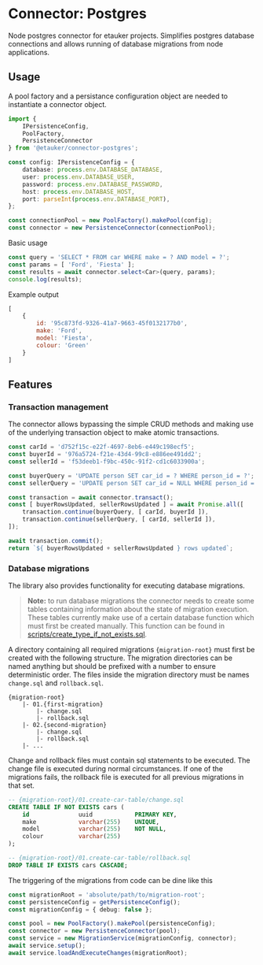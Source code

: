 # Connector: Postgres
Node postgres connector for etauker projects. 
Simplifies postgres database connections and allows running of database migrations from node applications.

## Usage

A pool factory and a persistance configuration object are needed to instantiate a connector object.
```ts
import {
    IPersistenceConfig,
    PoolFactory,
    PersistenceConnector    
} from '@etauker/connector-postgres';

const config: IPersistenceConfig = {
    database: process.env.DATABASE_DATABASE,
    user: process.env.DATABASE_USER,
    password: process.env.DATABASE_PASSWORD,
    host: process.env.DATABASE_HOST,
    port: parseInt(process.env.DATABASE_PORT),
};

const connectionPool = new PoolFactory().makePool(config);
const connector = new PersistenceConnector(connectionPool);
```

Basic usage
```ts
const query = 'SELECT * FROM car WHERE make = ? AND model = ?';
const params = [ 'Ford', 'Fiesta' ];
const results = await connector.select<Car>(query, params);
console.log(results);
```

Example output
```js
[
    {
        id: '95c873fd-9326-41a7-9663-45f0132177b0',
        make: 'Ford',
        model: 'Fiesta',
        colour: 'Green'
    }
]
```

## Features

### Transaction management
The connector allows bypassing the simple CRUD methods and making use of the underlying transaction object to make atomic transactions.
```ts
const carId = 'd752f15c-e22f-4697-8eb6-e449c198ecf5';
const buyerId = '976a5724-f21e-43d4-99c8-e886ee491dd2';
const sellerId = 'f53deeb1-f9bc-450c-91f2-cd1c6033900a';

const buyerQuery = 'UPDATE person SET car_id = ? WHERE person_id = ?';
const sellerQuery = 'UPDATE person SET car_id = NULL WHERE person_id = ?';

const transaction = await connector.transact();
const [ buyerRowsUpdated, sellerRowsUpdated ] = await Promise.all([
    transaction.continue(buyerQuery, [ carId, buyerId ]),
    transaction.continue(sellerQuery, [ carId, sellerId ]),
]);

await transaction.commit();
return `${ buyerRowsUpdated + sellerRowsUpdated } rows updated`;
```

### Database migrations
The library also provides functionality for executing database migrations.  
> **Note:** to run database migrations the connector needs to create some tables containing information about the state of migration execution. These tables currently make use of a certain database function which must first be created manually. This function can be found in [scripts/create_type_if_not_exists.sql](./scripts/create_type_if_not_exists.sql).

A directory containing all required migrations `{migration-root}` must first be created with the following structure. The migration directories can be named anything but should be prefixed with a number to ensure deterministic order. The files inside the migration directory must be names `change.sql` and `rollback.sql`.
```
{migration-root}
    |- 01.{first-migration}
        |- change.sql
        |- rollback.sql
    |- 02.{second-migration}
        |- change.sql
        |- rollback.sql
    |- ...
```

Change and rollback files must contain sql statements to be executed. 
The change file is executed during normal circumstances. 
If one of the migrations fails, the rollback file is executed for all previous migrations in that set. 
```sql
-- {migration-root}/01.create-car-table/change.sql
CREATE TABLE IF NOT EXISTS cars (
    id              uuid            PRIMARY KEY,
    make            varchar(255)    UNIQUE,
    model           varchar(255)    NOT NULL,
    colour          varchar(255)
);

-- {migration-root}/01.create-car-table/rollback.sql
DROP TABLE IF EXISTS cars CASCADE;
```

The triggering of the migrations from code can be dine like this
```ts
const migrationRoot = 'absolute/path/to/migration-root';
const persistenceConfig = getPersistenceConfig();
const migrationConfig = { debug: false };

const pool = new PoolFactory().makePool(persistenceConfig);
const connector = new PersistenceConnector(pool);
const service = new MigrationService(migrationConfig, connector);
await service.setup();
await service.loadAndExecuteChanges(migrationRoot);
```
